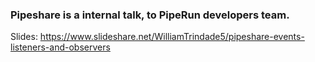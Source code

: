 ### Pipeshare is a internal talk, to PipeRun developers team.  
Slides: https://www.slideshare.net/WilliamTrindade5/pipeshare-events-listeners-and-observers
